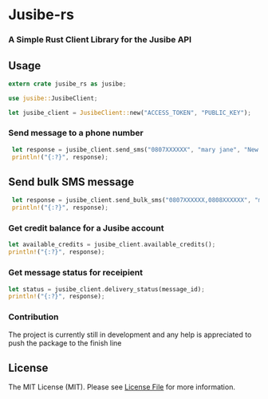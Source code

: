 # Jusibe-rs
  ### A Simple Rust Client Library for the Jusibe API
  
## Usage

```rust
extern crate jusibe_rs as jusibe;

use jusibe::JusibeClient;

let jusibe_client = JusibeClient::new("ACCESS_TOKEN", "PUBLIC_KEY");
```

### Send message to a phone number
```rust
 let response = jusibe_client.send_sms("0807XXXXXX", "mary jane", "New Message");
 println!("{:?}", response);
```

## Send bulk SMS message
```rust
 let response = jusibe_client.send_bulk_sms("0807XXXXXX,0808XXXXXX", "mary jane", "New Message");
 println!("{:?}", response);
```

### Get credit balance for a Jusibe account
```rust
let available_credits = jusibe_client.available_credits();
println!("{:?}", response);
```

### Get message status for receipient
```rust
let status = jusibe_client.delivery_status(message_id);
println!("{:?}", response);
```

### Contribution
The project is currently still in development and any help is appreciated to push the package to the finish line

## License

The MIT License (MIT). Please see [License File](LICENSE.md) for more information.
